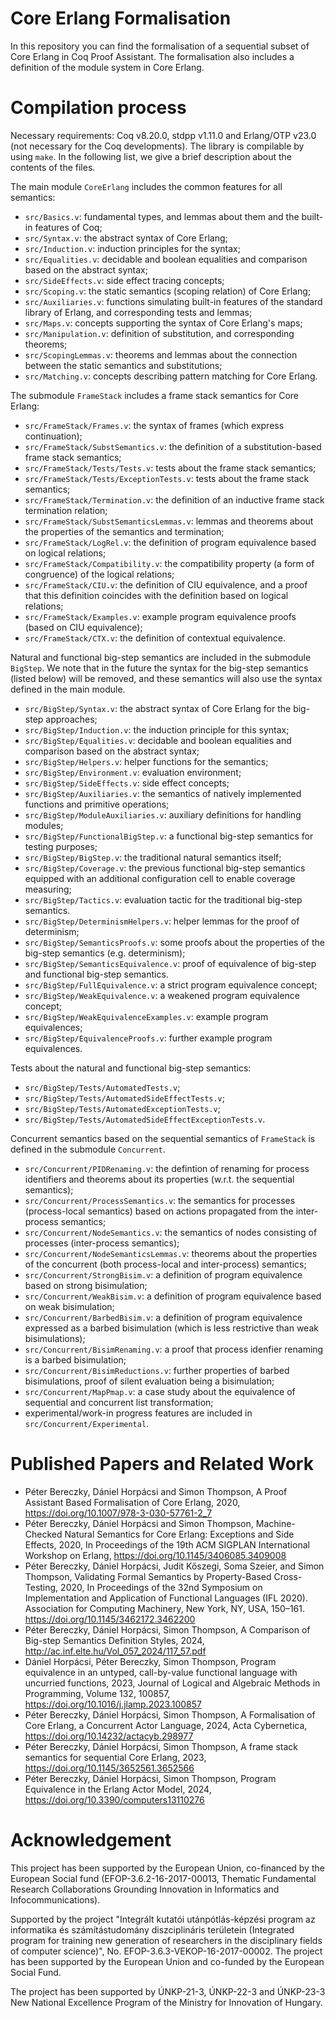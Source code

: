 # Core Erlang Formalisation

In this repository you can find the formalisation of a sequential subset of Core Erlang in Coq Proof Assistant. The formalisation also includes a definition of the module system in Core Erlang.

# Compilation process

Necessary requirements: Coq v8.20.0, stdpp v1.11.0 and Erlang/OTP v23.0 (not necessary for the Coq developments). The library is compilable by using `make`. In the following list, we give a brief description about the contents of the files.

The main module `CoreErlang` includes the common features for all semantics:

- `src/Basics.v`: fundamental types, and lemmas about them and the built-in features of Coq;
- `src/Syntax.v`: the abstract syntax of Core Erlang;
- `src/Induction.v`: induction principles for the syntax;
- `src/Equalities.v`: decidable and boolean equalities and comparison based on the abstract syntax;
- `src/SideEffects.v`: side effect tracing concepts;
- `src/Scoping.v`: the static semantics (scoping relation) of Core Erlang;
- `src/Auxiliaries.v`: functions simulating built-in features of the standard library of Erlang, and corresponding tests and lemmas;
- `src/Maps.v`: concepts supporting the syntax of Core Erlang's maps;
- `src/Manipulation.v`: definition of substitution, and corresponding theorems;
- `src/ScopingLemmas.v`: theorems and lemmas about the connection between the static semantics and substitutions;
- `src/Matching.v`: concepts describing pattern matching for Core Erlang.

The submodule `FrameStack` includes a frame stack semantics for Core Erlang:

- `src/FrameStack/Frames.v`: the syntax of frames (which express continuation);
- `src/FrameStack/SubstSemantics.v`: the definition of a substitution-based frame stack semantics;
- `src/FrameStack/Tests/Tests.v`: tests about the frame stack semantics;
- `src/FrameStack/Tests/ExceptionTests.v`: tests about the frame stack semantics;
- `src/FrameStack/Termination.v`: the definition of an inductive frame stack termination relation;
- `src/FrameStack/SubstSemanticsLemmas.v`: lemmas and theorems about the properties of the semantics and termination;
- `src/FrameStack/LogRel.v`: the definition of program equivalence based on logical relations;
- `src/FrameStack/Compatibility.v`: the compatibility property (a form of congruence) of the logical relations;
- `src/FrameStack/CIU.v`: the definition of CIU equivalence, and a proof that this definition coincides with the definition based on logical relations;
- `src/FrameStack/Examples.v`: example program equivalence proofs (based on CIU equivalence);
- `src/FrameStack/CTX.v`: the definition of contextual equivalence.

Natural and functional big-step semantics are included in the submodule `BigStep`. We note that in the future the syntax for the big-step semantics (listed below) will be removed, and these semantics will also use the syntax defined in the main module.

- `src/BigStep/Syntax.v`: the abstract syntax of Core Erlang for the big-step approaches;
- `src/BigStep/Induction.v`: the induction principle for this syntax;
- `src/BigStep/Equalities.v`: decidable and boolean equalities and comparison based on the abstract syntax;
- `src/BigStep/Helpers.v`: helper functions for the semantics;
- `src/BigStep/Environment.v`: evaluation environment;
- `src/BigStep/SideEffects.v`: side effect concepts;
- `src/BigStep/Auxiliaries.v`: the semantics of natively implemented functions and primitive operations;
- `src/BigStep/ModuleAuxiliaries.v`: auxiliary definitions for handling modules;
- `src/BigStep/FunctionalBigStep.v`: a functional big-step semantics for testing purposes;
- `src/BigStep/BigStep.v`: the traditional natural semantics itself;
- `src/BigStep/Coverage.v`: the previous functional big-step semantics equipped with an additional configuration cell to enable coverage measuring;
- `src/BigStep/Tactics.v`: evaluation tactic for the traditional big-step semantics.
- `src/BigStep/DeterminismHelpers.v`: helper lemmas for the proof of determinism;
- `src/BigStep/SemanticsProofs.v`: some proofs about the properties of the big-step semantics (e.g. determinism);
- `src/BigStep/SemanticsEquivalence.v`: proof of equivalence of big-step and functional big-step semantics.
- `src/BigStep/FullEquivalence.v`: a strict program equivalence concept;
- `src/BigStep/WeakEquivalence.v`: a weakened program equivalence concept;
- `src/BigStep/WeakEquivalenceExamples.v`: example program equivalences;
- `src/BigStep/EquivalenceProofs.v`: further example program equivalences.

Tests about the natural and functional big-step semantics:

- `src/BigStep/Tests/AutomatedTests.v`;
- `src/BigStep/Tests/AutomatedSideEffectTests.v`;
- `src/BigStep/Tests/AutomatedExceptionTests.v`;
- `src/BigStep/Tests/AutomatedSideEffectExceptionTests.v`.

Concurrent semantics based on the sequential semantics of `FrameStack` is defined in the submodule `Concurrent`.

- `src/Concurrent/PIDRenaming.v`: the defintion of renaming for process identifiers and theorems about its properties (w.r.t. the sequential semantics);
- `src/Concurrent/ProcessSemantics.v`: the semantics for processes (process-local semantics) based on actions propagated from the inter-process semantics;
- `src/Concurrent/NodeSemantics.v`: the semantics of nodes consisting of processes (inter-process semantics);
- `src/Concurrent/NodeSemanticsLemmas.v`: theorems about the properties of the concurrent (both process-local and inter-process) semantics;
- `src/Concurrent/StrongBisim.v`: a definition of program equivalence based on strong bisimulation;
- `src/Concurrent/WeakBisim.v`: a definition of program equivalence based on weak bisimulation;
- `src/Concurrent/BarbedBisim.v`: a definition of program equivalence expressed as a barbed bisimulation (which is less restrictive than weak bisimulations);
- `src/Concurrent/BisimRenaming.v`: a proof that process idenfier renaming is a barbed bisimulation;
- `src/Concurrent/BisimReductions.v`: further properties of barbed bisimulations, proof of silent evaluation being a bisimulation;
- `src/Concurrent/MapPmap.v`: a case study about the equivalence of sequential and concurrent list transformation;
- experimental/work-in progress features are included in `src/Concurrent/Experimental`.

# Published Papers and Related Work

- Péter Bereczky, Dániel Horpácsi and Simon Thompson, A Proof Assistant Based Formalisation of Core Erlang, 2020, https://doi.org/10.1007/978-3-030-57761-2_7
- Péter Bereczky, Dániel Horpácsi and Simon Thompson, Machine-Checked Natural Semantics for Core Erlang: Exceptions and Side Effects, 2020, In Proceedings of the 19th ACM SIGPLAN International Workshop on Erlang, https://doi.org/10.1145/3406085.3409008
- Péter Bereczky, Dániel Horpácsi, Judit Kőszegi, Soma Szeier, and Simon Thompson, Validating Formal Semantics by Property-Based Cross-Testing, 2020, In Proceedings of the 32nd Symposium on Implementation and Application of Functional Languages (IFL 2020). Association for Computing Machinery, New York, NY, USA, 150–161. https://doi.org/10.1145/3462172.3462200
- Péter Bereczky, Dániel Horpácsi, Simon Thompson, A Comparison of Big-step Semantics Definition Styles, 2024, http://ac.inf.elte.hu/Vol_057_2024/117_57.pdf
- Dániel Horpácsi, Péter Bereczky, Simon Thompson, Program equivalence in an untyped, call-by-value functional language with uncurried functions, 2023, Journal of Logical and Algebraic Methods in Programming, Volume 132, 100857, https://doi.org/10.1016/j.jlamp.2023.100857
- Péter Bereczky, Dániel Horpácsi, Simon Thompson, A Formalisation of Core Erlang, a Concurrent Actor Language, 2024, Acta Cybernetica, https://doi.org/10.14232/actacyb.298977
- Péter Bereczky, Dániel Horpácsi, Simon Thompson, A frame stack semantics for sequential Core Erlang, 2023, https://doi.org/10.1145/3652561.3652566
- Péter Bereczky, Dániel Horpácsi, Simon Thompson, Program Equivalence in the Erlang Actor Model, 2024, https://doi.org/10.3390/computers13110276

# Acknowledgement

This project has been supported by the European Union, co-financed by the European Social fund (EFOP-3.6.2-16-2017-00013, Thematic Fundamental Research Collaborations Grounding Innovation in Informatics and Infocommunications).

Supported by the project "Integrált kutatói utánpótlás-képzési program az informatika és számítástudomány diszciplináris területein (Integrated program for training new generation of researchers in the disciplinary fields of computer science)", No.  EFOP-3.6.3-VEKOP-16-2017-00002. The project has been supported by the European Union and co-funded by the European Social Fund.

The project has been supported by ÚNKP-21-3, ÚNKP-22-3 and ÚNKP-23-3 New National Excellence Program of the Ministry for Innovation of Hungary.
